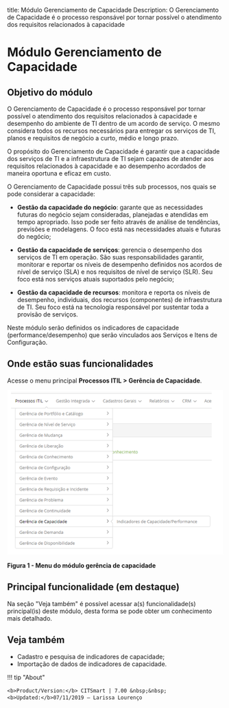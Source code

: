 title: Módulo Gerenciamento de Capacidade
Description: O Gerenciamento de Capacidade é o processo responsável por tornar possível o atendimento dos 
requisitos relacionados à capacidade 
# Módulo Gerenciamento de Capacidade

Objetivo do módulo
--------------------

O Gerenciamento de Capacidade é o processo responsável por tornar possível o atendimento dos requisitos relacionados
à capacidade e desempenho do ambiente de TI dentro de um acordo de serviço. O mesmo considera todos os recursos 
necessários para entregar os serviços de TI, planos e requisitos de negócio a curto, médio e longo prazo.

O propósito do Gerenciamento de Capacidade é garantir que a capacidade dos serviços de TI e a infraestrutura de TI sejam
capazes de atender aos requisitos relacionados à capacidade e ao desempenho acordados de maneira oportuna e eficaz em custo.

O Gerenciamento de Capacidade possui três sub processos, nos quais se pode considerar a capacidade:

- **Gestão da capacidade do negócio**: garante que as necessidades futuras do negócio sejam consideradas, planejadas e atendidas em
tempo apropriado. Isso pode ser feito através de análise de tendências, previsões e modelagens. O foco está nas necessidades
atuais e futuras do negócio;

- **Gestão da capacidade de serviços**: gerencia o desempenho dos serviços de TI em operação. São suas responsabilidades garantir, 
monitorar e reportar os níveis de desempenho definidos nos acordos de nível de serviço (SLA) e nos requisitos de nível de serviço (SLR).
Seu foco está nos serviços atuais suportados pelo negócio;

- **Gestão da capacidade de recursos**: monitora e reporta os níveis de desempenho,
individuais, dos recursos (componentes) de infraestrutura de TI. Seu foco está na
tecnologia responsável por sustentar toda a provisão de serviços.

Neste módulo serão definidos os indicadores de capacidade (performance/desempenho)
que serão vinculados aos Serviços e Itens de Configuração.

Onde estão suas funcionalidades
---------------------------------

Acesse o menu principal **Processos ITIL > Gerência de Capacidade**.

![Menu](images/mod-cap.img1.png)

**Figura 1 - Menu do módulo gerência de capacidade**

Principal funcionalidade (em destaque)
----------------------------------------

Na seção "Veja também" é possível acessar a(s) funcionalidade(s) principal(is) deste módulo, desta forma se pode obter um conhecimento mais detalhado.

Veja também
--------------

- Cadastro e pesquisa de indicadores de capacidade;
- Importação de dados de indicadores de capacidade.

!!! tip "About"

    <b>Product/Version:</b> CITSmart | 7.00 &nbsp;&nbsp;
    <b>Updated:</b>07/11/2019 – Larissa Lourenço

